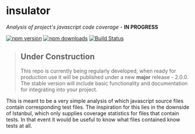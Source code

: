 # insulator
*Analysis of project's javascript code coverage* - **IN PROGRESS**

[![npm version](https://img.shields.io/npm/v/insulator.svg)](https://www.npmjs.com/package/insulator)
[![npm downloads](https://img.shields.io/npm/dm/insulator.svg)](https://www.npmjs.com/package/insulator)
[![Build Status](https://travis-ci.org/NerdHerd91/insulator.svg?branch=master)](https://travis-ci.org/NerdHerd91/insulator)

>## Under Construction
>This repo is currently being regularly developed, when ready for production use it will be published under a new **major** release - 2.0.0. The stable version will include basic functionality and documentation for integrating into your project.

This is meant to be a very simple analysis of which javascript source files contain corresponding test files. The inspiration for this lies in the downside of Istanbul, which only supplies coverage statistics for files that contain tests. In that event it would be useful to know what files contained know tests at all.
